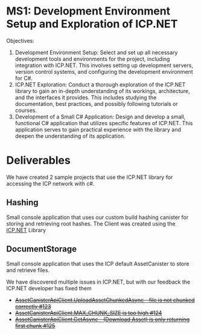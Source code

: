  # MS1: Development Environment Setup and Exploration of ICP.NET
 Objectives:
 1. Development Environment Setup: Select and set up all necessary 
development tools and environments for the project, including integration with 
ICP.NET. This involves setting up development servers, version control 
systems, and configuring the development environment for C#.
 2. ICP.NET Exploration: Conduct a thorough exploration of the ICP.NET library to 
gain an in-depth understanding of its workings, architecture, and the interfaces 
it provides. This includes studying the documentation, best practices, and 
possibly following tutorials or courses.
 3. Development of a Small C# Application: Design and develop a small, 
functional C# application that utilizes specific features of ICP.NET. This 
application serves to gain practical experience with the library and deepen the 
understanding of its application.

# Deliverables
We have created 2 sample projects that use the ICP.NET library for accessing the ICP network with c#.

## Hashing
Small console application that uses our custom build hashing canister for storing and retrieving root hashes. The Client was created using the [ICP.NET](https://github.com/BoomDAO/ICP.NET) Library

## DocumentStorage
Small console application that uses the ICP default AssetCanister to store and retrieve files.

We have discovered multiple issues in ICP.NET, but with our feedback the ICP.NET developer has fixed them

* [~~AssetCanisterApiClient.UploadAssetChunkedAsync - file is not chunked correctly #123~~](https://github.com/BoomDAO/ICP.NET/issues/123)
* [~~AssetCanisterApiClient.MAX_CHUNK_SIZE is too high #124~~](https://github.com/BoomDAO/ICP.NET/issues/124)
* [~~AssetCanisterApiClient.GetAsync - (Download Asset) is only returning first chunk #125~~](https://github.com/BoomDAO/ICP.NET/issues/125)